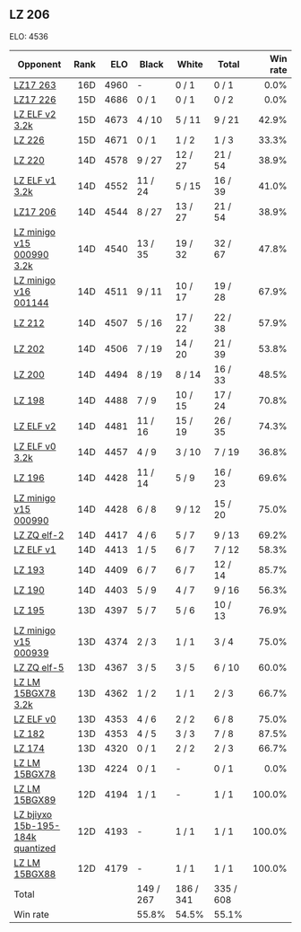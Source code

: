 ## LZ 206 ##

ELO: 4536

Opponent | Rank | ELO | Black | White | Total | Win rate
---------|-----:|----:|-------|-------|-------|-------:
[LZ17 263](LZ17%20263.md) | 16D | 4960 | - | 0 / 1 | 0 / 1 | 0.0%
[LZ17 226](LZ17%20226.md) | 15D | 4686 | 0 / 1 | 0 / 1 | 0 / 2 | 0.0%
[LZ ELF v2 3.2k](LZ%20ELF%20v2%203.2k.md) | 15D | 4673 | 4 / 10 | 5 / 11 | 9 / 21 | 42.9%
[LZ 226](LZ%20226.md) | 15D | 4671 | 0 / 1 | 1 / 2 | 1 / 3 | 33.3%
[LZ 220](LZ%20220.md) | 14D | 4578 | 9 / 27 | 12 / 27 | 21 / 54 | 38.9%
[LZ ELF v1 3.2k](LZ%20ELF%20v1%203.2k.md) | 14D | 4552 | 11 / 24 | 5 / 15 | 16 / 39 | 41.0%
[LZ17 206](LZ17%20206.md) | 14D | 4544 | 8 / 27 | 13 / 27 | 21 / 54 | 38.9%
[LZ minigo v15 000990 3.2k](LZ%20minigo%20v15%20000990%203.2k.md) | 14D | 4540 | 13 / 35 | 19 / 32 | 32 / 67 | 47.8%
[LZ minigo v16 001144](LZ%20minigo%20v16%20001144.md) | 14D | 4511 | 9 / 11 | 10 / 17 | 19 / 28 | 67.9%
[LZ 212](LZ%20212.md) | 14D | 4507 | 5 / 16 | 17 / 22 | 22 / 38 | 57.9%
[LZ 202](LZ%20202.md) | 14D | 4506 | 7 / 19 | 14 / 20 | 21 / 39 | 53.8%
[LZ 200](LZ%20200.md) | 14D | 4494 | 8 / 19 | 8 / 14 | 16 / 33 | 48.5%
[LZ 198](LZ%20198.md) | 14D | 4488 | 7 / 9 | 10 / 15 | 17 / 24 | 70.8%
[LZ ELF v2](LZ%20ELF%20v2.md) | 14D | 4481 | 11 / 16 | 15 / 19 | 26 / 35 | 74.3%
[LZ ELF v0 3.2k](LZ%20ELF%20v0%203.2k.md) | 14D | 4457 | 4 / 9 | 3 / 10 | 7 / 19 | 36.8%
[LZ 196](LZ%20196.md) | 14D | 4428 | 11 / 14 | 5 / 9 | 16 / 23 | 69.6%
[LZ minigo v15 000990](LZ%20minigo%20v15%20000990.md) | 14D | 4428 | 6 / 8 | 9 / 12 | 15 / 20 | 75.0%
[LZ ZQ elf-2](LZ%20ZQ%20elf-2.md) | 14D | 4417 | 4 / 6 | 5 / 7 | 9 / 13 | 69.2%
[LZ ELF v1](LZ%20ELF%20v1.md) | 14D | 4413 | 1 / 5 | 6 / 7 | 7 / 12 | 58.3%
[LZ 193](LZ%20193.md) | 14D | 4409 | 6 / 7 | 6 / 7 | 12 / 14 | 85.7%
[LZ 190](LZ%20190.md) | 14D | 4403 | 5 / 9 | 4 / 7 | 9 / 16 | 56.3%
[LZ 195](LZ%20195.md) | 13D | 4397 | 5 / 7 | 5 / 6 | 10 / 13 | 76.9%
[LZ minigo v15 000939](LZ%20minigo%20v15%20000939.md) | 13D | 4374 | 2 / 3 | 1 / 1 | 3 / 4 | 75.0%
[LZ ZQ elf-5](LZ%20ZQ%20elf-5.md) | 13D | 4367 | 3 / 5 | 3 / 5 | 6 / 10 | 60.0%
[LZ LM 15BGX78 3.2k](LZ%20LM%2015BGX78%203.2k.md) | 13D | 4362 | 1 / 2 | 1 / 1 | 2 / 3 | 66.7%
[LZ ELF v0](LZ%20ELF%20v0.md) | 13D | 4353 | 4 / 6 | 2 / 2 | 6 / 8 | 75.0%
[LZ 182](LZ%20182.md) | 13D | 4353 | 4 / 5 | 3 / 3 | 7 / 8 | 87.5%
[LZ 174](LZ%20174.md) | 13D | 4320 | 0 / 1 | 2 / 2 | 2 / 3 | 66.7%
[LZ LM 15BGX78](LZ%20LM%2015BGX78.md) | 13D | 4224 | 0 / 1 | - | 0 / 1 | 0.0%
[LZ LM 15BGX89](LZ%20LM%2015BGX89.md) | 12D | 4194 | 1 / 1 | - | 1 / 1 | 100.0%
[LZ bjiyxo 15b-195-184k quantized](LZ%20bjiyxo%2015b-195-184k%20quantized.md) | 12D | 4193 | - | 1 / 1 | 1 / 1 | 100.0%
[LZ LM 15BGX88](LZ%20LM%2015BGX88.md) | 12D | 4179 | - | 1 / 1 | 1 / 1 | 100.0%
Total | | | 149 / 267 | 186 / 341 | 335 / 608 | 
Win rate| | | 55.8% | 54.5% | 55.1% | 
